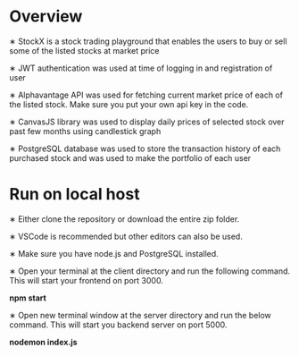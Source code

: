 # Overview

∗ StockX is a stock trading playground that enables the users to buy or sell some of the listed stocks at market price

∗ JWT authentication was used at time of logging in and registration of user

∗ Alphavantage API was used for fetching current market price of each of the listed stock. Make sure you put your own api key in the code.

∗ CanvasJS library was used to display daily prices of selected stock over past few months using candlestick graph

∗ PostgreSQL database was used to store the transaction history of each purchased stock and was used to make the portfolio of each user


# Run on local host

∗ Either clone the repository or download the entire zip folder.

∗ VSCode is recommended but other editors can also be used.

∗ Make sure you have node.js and PostgreSQL installed.

∗ Open your terminal at the client directory and run the following command. This will start your frontend on port 3000.

**npm start**
 
∗ Open new terminal window at the server directory and run the below command. This will start you backend server on port 5000.

**nodemon index.js**


